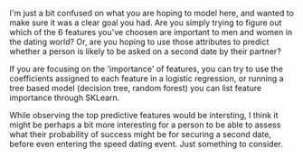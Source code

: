 I'm just a bit confused on what you are hoping to model here, and wanted to make sure it was a clear goal you had.
Are you simply trying to figure out which of the 6 features you've choosen are important to men and women in the dating world? Or, are you hoping to use those attributes to predict whether a person is likely to be asked on a second date by their partner?

If you are focusing on the 'importance' of features, you can try to use the coefficients assigned to each feature in a logistic regression, or running a tree based model (decision tree, random forest) you can list feature importance through SKLearn.

While observing the top predictive features would be intersting, I think it might be perhaps a bit more interesting for a person to be able to assess what their probability of success might be for securing a second date, before even entering the speed dating event. Just something to consider.